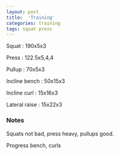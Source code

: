 ```yaml
---
layout: post
title:  'Training'
categories: training
tags: squat press
---
```


Squat : 190x5x3

Press  : 122.5x5,4,4

Pullup  : 70x5x3

Incline bench  :  50x15x3

Incline curl  :  15x16x3

Lateral raise  :  15x22x3

### Notes

Squats not bad, press heavy, pullups good.

Progress bench, curls
